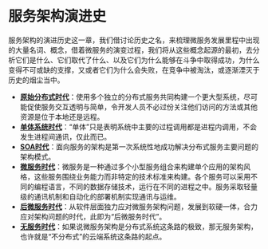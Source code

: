 # 服务架构演进史

服务架构的演进历史这一章，我们借讨论历史之名，来梳理微服务发展里程中出现的大量名词、概念，借着微服务的演变过程，我们将从这些概念起源的最初，去分析它们是什么、它们取代了什么、以及它们为什么能够在斗争中取得成功，为什么变得不可或缺的支撑，又或者它们为什么会失败，在竞争中被淘汰，或逐渐湮灭于历史的烟尘当中。

- [**原始分布式时代**](primitive-distribution)：使用多个独立的分布式服务共同构建一个更大型系统，尽可能促使服务交互透明与简单，令开发人员不必过份关注他们访问的方法或其他资源是位于本地还是远程。
- [**单体系统时代**](monolithic)：“单体”只是表明系统中主要的过程调用都是进程内调用，不会发生进程间通讯，仅此而已。
- [**SOA时代**](soa)：面向服务的架构是第一次系统性地成功解决分布式服务主要问题的架构模式。
- [**微服务时代**](microservices)：微服务是一种通过多个小型服务组合来构建单个应用的架构风格，这些服务围绕业务能力而非特定的技术标准来构建。各个服务可以采用不同的编程语言，不同的数据存储技术，运行在不同的进程之中。服务采取轻量级的通讯机制和自动化的部署机制实现通讯与运维。
- [**后微服务时代**](post-microservices)：从软件层面独力应对微服务架构问题，发展到软硬一体，合力应对架构问题的时代，此即为“后微服务时代”。
- [**无服务时代**](serverless)：如果说微服务架构是分布式系统这条路的极致，那无服务架构，也许就是“不分布式”的云端系统这条路的起点。